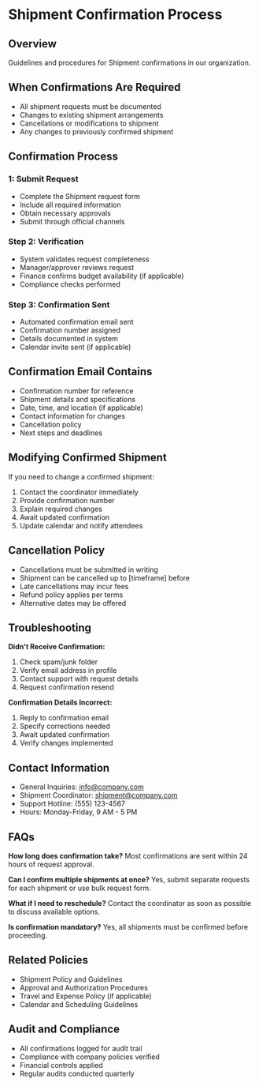 # Shipment Confirmation Process

## Overview
Guidelines and procedures for Shipment confirmations in our organization.

## When Confirmations Are Required
- All shipment requests must be documented
- Changes to existing shipment arrangements
- Cancellations or modifications to shipment
- Any changes to previously confirmed shipment

## Confirmation Process

###  1: Submit Request
- Complete the Shipment request form
- Include all required information
- Obtain necessary approvals
- Submit through official channels

### Step 2: Verification
- System validates request completeness
- Manager/approver reviews request
- Finance confirms budget availability (if applicable)
- Compliance checks performed

### Step 3: Confirmation Sent
- Automated confirmation email sent
- Confirmation number assigned
- Details documented in system
- Calendar invite sent (if applicable)

## Confirmation Email Contains
- Confirmation number for reference
- Shipment details and specifications
- Date, time, and location (if applicable)
- Contact information for changes
- Cancellation policy
- Next steps and deadlines

## Modifying Confirmed Shipment
If you need to change a confirmed shipment:
1. Contact the coordinator immediately
2. Provide confirmation number
3. Explain required changes
4. Await updated confirmation
5. Update calendar and notify attendees

## Cancellation Policy
- Cancellations must be submitted in writing
- Shipment can be cancelled up to [timeframe] before
- Late cancellations may incur fees
- Refund policy applies per terms
- Alternative dates may be offered

## Troubleshooting

**Didn't Receive Confirmation:**
1. Check spam/junk folder
2. Verify email address in profile
3. Contact support with request details
4. Request confirmation resend

**Confirmation Details Incorrect:**
1. Reply to confirmation email
2. Specify corrections needed
3. Await updated confirmation
4. Verify changes implemented

## Contact Information
- General Inquiries: info@company.com
- Shipment Coordinator: shipment@company.com
- Support Hotline: (555) 123-4567
- Hours: Monday-Friday, 9 AM - 5 PM

## FAQs

**How long does confirmation take?**
Most confirmations are sent within 24 hours of request approval.

**Can I confirm multiple shipments at once?**
Yes, submit separate requests for each shipment or use bulk request form.

**What if I need to reschedule?**
Contact the coordinator as soon as possible to discuss available options.

**Is confirmation mandatory?**
Yes, all shipments must be confirmed before proceeding.

## Related Policies
- Shipment Policy and Guidelines
- Approval and Authorization Procedures
- Travel and Expense Policy (if applicable)
- Calendar and Scheduling Guidelines

## Audit and Compliance
- All confirmations logged for audit trail
- Compliance with company policies verified
- Financial controls applied
- Regular audits conducted quarterly

